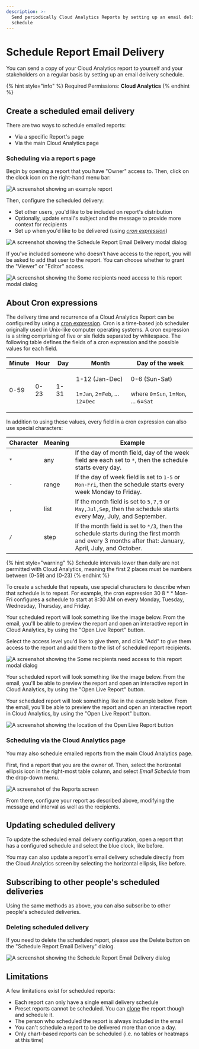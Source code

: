 ```yaml
---
description: >-
  Send periodically Cloud Analytics Reports by setting up an email delivery
  schedule
---
```


# Schedule Report Email Delivery

You can send a copy of your Cloud Analytics report to yourself and your stakeholders on a regular basis by setting up an email delivery schedule.

{% hint style="info" %}
Required Permissions: **Cloud Analytics**
{% endhint %}

## Create a scheduled email delivery

There are two ways to schedule emailed reports:

* Via a specific Report's page
* Via the main Cloud Analytics page

### Scheduling via a report s page

Begin by opening a report that you have "Owner" access to. Then, click on the clock icon on the right-hand menu bar:

![A screenshot showing an example report](../.gitbook/assets/example-report.png)

Then, configure the scheduled delivery:

* Set other users, you'd like to be included on report's distribution
* Optionally, update email's subject and the message to provide more context for recipients
* Set up when you'd like to be delivered (using [_cron expression_](https://crontab.guru))

![A screenshot showing the Schedule Report Email Delivery modal dialog](../.gitbook/assets/schedulereport2.jpg)

If you've included someone who doesn't have access to the report, you will be asked to add that user to the report. You can choose whether to grant the "Viewer" or "Editor" access.

![A screenshot showing the Some recipients need access to this report modal dialog](../.gitbook/assets/some-recipients-need-access-dialog.png)

## About Cron expressions

The delivery time and recurrence of a Cloud Analytics Report can be configured by using a [cron expression](https://wikipedia.org/wiki/Cron#CRON\_expression). Cron is a time-based job scheduler originally used in Unix-like computer operating systems. A cron expression is a string comprising of five or six fields separated by whitespace. The following table defines the fields of a cron expression and the possible values for each field.

| Minute | Hour | Day  | Month                                                                                                                               | Day of the week                                                                                                                         |
| ------ | ---- | ---- | ----------------------------------------------------------------------------------------------------------------------------------- | --------------------------------------------------------------------------------------------------------------------------------------- |
| 0-59   | 0-23 | 1-31 | <p>1-12 (Jan-Dec)<br><br><code>1</code>=<code>Jan</code>, <code>2</code>=<code>Feb</code>, ... <code>12</code>=<code>Dec</code></p> | <p>0-6 (Sun-Sat)<br><br>where <code>0</code>=<code>Sun</code>, <code>1</code>=<code>Mon</code>, ... <code>6</code>=<code>Sat</code></p> |

In addition to using these values, every field in a cron expression can also use special characters:

| Character | Meaning | Example                                                                                                                                               |
| --------- | ------- | ----------------------------------------------------------------------------------------------------------------------------------------------------- |
| `*`       | any     | If the day of month field, day of the week field are each set to `*`, then the schedule starts every day.                                             |
| `-`       | range   | If the day of week field is set to `1-5` or `Mon-Fri`, then the schedule starts every week Monday to Friday.                                          |
| `,`       | list    | If the month field is set to `5,7,9` or `May,Jul,Sep`, then the schedule starts every May, July, and September.                                       |
| `/`       | step    | If the month field is set to `*/3`, then the schedule starts during the first month and every 3 months after that: January, April, July, and October. |

{% hint style="warning" %}
Schedule intervals lower than daily are not permitted with Cloud Analytics, meaning the first 2 places must be numbers between (0-59) and (0-23)
{% endhint %}

To create a schedule that repeats, use special characters to describe when that schedule is to repeat. For example, the cron expression 30 8 \* \* Mon-Fri configures a schedule to start at 8:30 AM on every Monday, Tuesday, Wednesday, Thursday, and Friday.

Your scheduled report will look something like the image below. From the email, you'll be able to preview the report and open an interactive report in Cloud Analytics, by using the "Open Live Report" button.

Select the access level you'd like to give them, and click "Add" to give them access to the report and add them to the list of scheduled report recipients.

![A screenshot showing the Some recipients need access to this report modal dialog](../.gitbook/assets/addpersonschedule.jpg)

Your scheduled report will look something like the image below. From the email, you'll be able to preview the report and open an interactive report in Cloud Analytics, by using the "Open Live Report" button.

Your scheduled report will look something like in the example below. From the email, you'll be able to preview the report and open an interactive report in Cloud Analytics, by using the "Open Live Report" button.

![A screenshot showing the location of the Open Live Report button](../.gitbook/assets/scheduledemail.jpg)

### Scheduling via the Cloud Analytics page

You may also schedule emailed reports from the main Cloud Analytics page.

First, find a report that you are the owner of. Then, select the horizontal ellipsis icon in the right-most table column, and select _Email Schedule_ from the drop-down menu.

![A screenshot of the _Reports_ screen](../.gitbook/assets/analytics-reports.png)

From there, configure your report as described above, modifying the message and interval as well as the recipients.

## Updating scheduled delivery

To update the scheduled email delivery configuration, open a report that has a configured schedule and select the blue clock, like before.

You may can also update a report's email delivery schedule directly from the Cloud Analytics screen by selecting the horizontal ellipsis, like before.

## Subscribing to other people's scheduled deliveries

Using the same methods as above, you can also subscribe to other people's scheduled deliveries.

### Deleting scheduled delivery

If you need to delete the scheduled report, please use the Delete button on the "Schedule Report Email Delivery" dialog.

![A screenshot showing the Schedule Report Email Delivery dialog](../.gitbook/assets/updateschedule2.jpg)

## Limitations

A few limitations exist for scheduled reports:

* Each report can only have a single email delivery schedule
* Preset reports cannot be scheduled. You can [clone](cloning-and-or-customizing-cloud-reports.md#clone-reports) the report though and schedule it.
* The person who scheduled the report is always included in the email
* You can't schedule a report to be delivered more than once a day.
* Only chart-based reports can be scheduled (i.e. no tables or heatmaps at this time)
